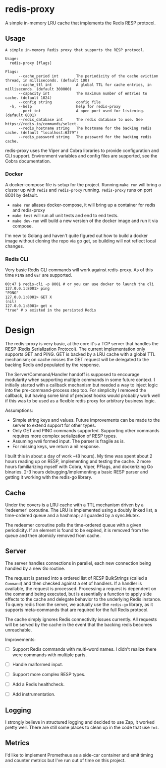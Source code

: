 # redis-proxy

A simple in-memory LRU cache that implements the Redis RESP protocol.

## Usage

```
A simple in-memory Redis proxy that supports the RESP protocol.

Usage:
  redis-proxy [flags]

Flags:
      --cache_period int        The periodicity of the cache eviction thread, in milliseconds. (default 100)
      --cache_ttl int           A global TTL for cache entries, in milliseconds. (default 300000)
      --capacity int            The maximum number of entries to cache. (default 1024)
      --config string           config file
  -h, --help                    help for redis-proxy
      --port int                A open port used for listening. (default 8001)
      --redis_database int      The redis database to use. See https://redis.io/commands/select.
      --redis_hostname string   The hostname for the backing redis cache. (default "localhost:6379")
      --redis_password string   The password for the backing redis cache.
```

redis-proxy uses the Viper and Cobra libraries to provide configuration and CLI support. Environment variables and config files are supported,
see the Cobra documentation.

### Docker

A docker-compose file is setup for the project. Running `make run` will bring
a cluster up with `redis` and `redis-proxy` running. `redis-proxy` runs on port 8001
by default.

* `make run` aliases docker-compose, it will bring up a container for redis and redis-proxy
* `make test` will run all unit tests and end to end tests.
* `make dev-run` will build a new version of the docker image and run it via compose.

I'm new to Golang and haven't quite figured out how to build a docker image without cloning the repo via go get, so building will not reflect local changes.

### Redis CLI

Very basic Redis CLI commands will work against redis-proxy. As of this time `PING` and `GET` are supported.

```
00:47 $ redis-cli -p 8001 # or you can use docker to launch the cli
127.0.0.1:8001> ping
"PONG"
127.0.0.1:8001> GET X
(nil)
127.0.0.1:8001> get x
"true" # x existed in the persisted Redis
```

# Design
The redis-proxy is very basic, at the core it's a TCP server that handles the RESP (Redis Serialization Protocol). The current implementation only supports GET and PING. GET is backed by a LRU cache with a global TTL mechanism; on cache misses the GET request will be delegated to the backing Redis and populated by the response.

The Server/Command/Handler handoff is supposed to encourage modularity when supporting multiple commands in some future context. I initially started with a callback mechanism but needed a way to inject logic into the pre-command-process step too. For simplicity I removed the callback, but
having some kind of pre/post hooks would probably work well if this was to be used as a flexible redis proxy for arbitrary business logic.

Assumptions:
* Simple string keys and values. Future improvements can be made to the server to extend support for other types.
* Only GET and PING commands supported. Supporting other commands requires more complex serialization of RESP types.
* Assuming _well_ formed input. The parser is fragile as is.
* For missing keys, we return a nil response.

I built this in about a day of work ~(8 hours). My time was spent about 2 hours reading up on RESP, implementing and testing the cache. 2 more hours familiarizing myself with Cobra, Viper, PFlags, and dockerizing Go binaries. 2-3 hours debugging/implementing a basic RESP parser and getting it working with the redis-go library.

## Cache
Under the covers is a LRU cache with a TTL mechanism driven by a 'redeemer' coroutine. The LRU is implemented
using a doubly linked list, a time-ordered queue and a hashmap; all guarded by a sync.Mutex.

The redeemer coroutine polls the time-ordered queue with a given periodicity. If an element is found to be expired,
it is removed from the queue and then atomicly removed from cache.

## Server
The server handles connections in parallel, each new connection being handled by a new Go routine.

The request is parsed into a ordered list of RESP BulkStrings (called a `Command`) and then checked against
a set of handlers. If a handler is available, the request is processed. Processing a request is dependent on the
command being executed, but is essentially a function to apply side effects to the cache and delegate behavior to
the underlying Redis instance. To query redis from the server, we actually use the `redis-go` library, as it supports meta-commands that are required for the full Redis protocol.

The cache simply ignores Redis connectivity issues currently. All requests will be served by the cache in the event that the
backing redis becomes unreachable.

Improvements:

* [ ] Support Redis commands with multi-word names. I didn't realize there were commands with multiple parts.
* [ ] Handle malformed input.
* [ ] Support more complex RESP types.
* [ ] Add a Redis healthcheck.
* [ ] Add instrumentation.


## Logging

I strongly believe in structured logging and decided to use Zap, it worked pretty well. There are still some places to clean up in the code that use `fmt`.

## Metrics

I'd like to implement Prometheus as a side-car container and emit timing and counter metrics but I've run out of time on this project.
